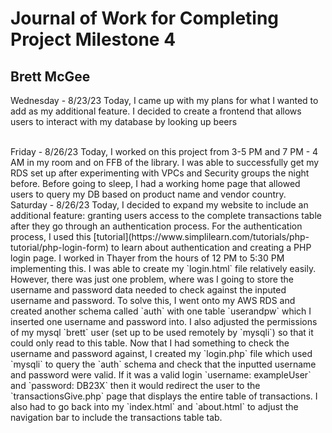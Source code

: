 # Journal of Work for Completing Project Milestone 4
## Brett McGee

Wednesday - 8/23/23
Today, I came up with my plans for what I wanted to add as my additional feature. I decided to create a frontend that allows users to interact with my database by looking up beers

</br>
Friday - 8/26/23
Today, I worked on this project from 3-5 PM and 7 PM - 4 AM in my room and on FFB of the library. I was able to successfully get my RDS set up after experimenting with VPCs and Security groups the night before. Before going to sleep, I had a working home page that allowed users to query my DB based on product name and vendor country.

</br>
Saturday - 8/26/23
Today, I decided to expand my website to include an additional feature: granting users access to the complete transactions table after they go through an authentication process. For the authentication process, I used this [tutorial](https://www.simplilearn.com/tutorials/php-tutorial/php-login-form) to learn about authentication and creating a PHP login page. I worked in Thayer from the hours of 12 PM to 5:30 PM implementing this. I was able to create my `login.html` file relatively easily. However, there was just one problem, where was I going to store the username and password data needed to check against the inputed username and password. To solve this, I went onto my AWS RDS and created another schema called `auth` with one table `userandpw` which I inserted one username and password into. I also adjusted the permissions of my mysql `brett` user (set up to be used remotely by `mysqli`) so that it could only read to this table. Now that I had something to check the username and password against, I created my `login.php` file which used `mysqli` to query the `auth` schema and check that the inputted username and password were valid. If it was a valid login `username: exampleUser` and `password: DB23X` then it would redirect the user to the `transactionsGive.php` page that displays the entire table of transactions. I also had to go back into my `index.html` and `about.html` to adjust the navigation bar to include the transactions table tab.
